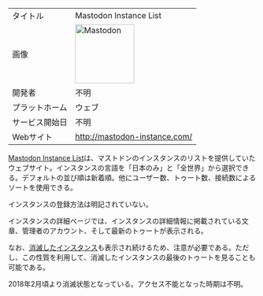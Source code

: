 <div>

|                |                                                                                                                                                                                                                                                                                                        |
|----------------|--------------------------------------------------------------------------------------------------------------------------------------------------------------------------------------------------------------------------------------------------------------------------------------------------------|
| タイトル       | Mastodon Instance List                                                                                                                                                                                                                                                                                 |
| 画像           | [<img src="/images/thumb/0/00/Mastodon_logo.png/120px-Mastodon_logo.png" srcset="/images/thumb/0/00/Mastodon_logo.png/180px-Mastodon_logo.png 1.5x, /images/0/00/Mastodon_logo.png 2x" width="120" height="120" alt="Mastodon" />](/%E3%83%95%E3%82%A1%E3%82%A4%E3%83%AB:Mastodon_logo.png "Mastodon") |
| 開発者         | 不明                                                                                                                                                                                                                                                                                                   |
| プラットホーム | ウェブ                                                                                                                                                                                                                                                                                                 |
| サービス開始日 | 不明                                                                                                                                                                                                                                                                                                   |
| Webサイト      | <a href="http://mastodon-instance.com/" rel="nofollow">http://mastodon-instance.com/</a>                                                                                                                                                                                                               |

  
<a href="http://mastodon-instance.com/" rel="nofollow">Mastodon Instance List</a>は、マストドンのインスタンスのリストを提供していたウェブサイト。インスタンスの言語を「日本のみ」と「全世界」から選択できる。デフォルトの並び順は新着順。他にユーザー数、トゥート数、接続数によるソートを使用できる。

インスタンスの登録方法は明記されていない。

インスタンスの詳細ページでは、インスタンスの詳細情報に掲載されている文章、管理者のアカウント、そして最新のトゥートが表示される。

なお、[消滅したインスタンス](/%E3%82%AB%E3%83%86%E3%82%B4%E3%83%AA:%E6%B6%88%E6%BB%85%E3%81%97%E3%81%9F%E3%82%A4%E3%83%B3%E3%82%B9%E3%82%BF%E3%83%B3%E3%82%B9 "カテゴリ:消滅したインスタンス")も表示され続けるため、注意が必要である。ただし、この性質を利用して、消滅したインスタンスの最後のトゥートを見ることも可能である。

2018年2月頃より消滅状態となっている。アクセス不能となった時期は不明。

</div>
